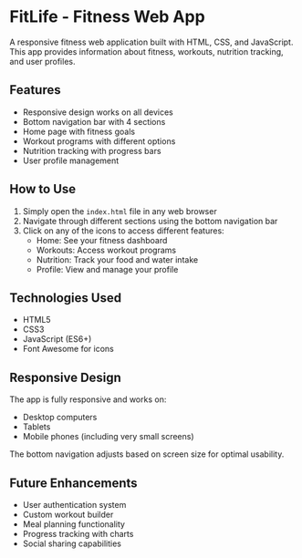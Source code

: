 # FitLife - Fitness Web App

A responsive fitness web application built with HTML, CSS, and JavaScript. This app provides information about fitness, workouts, nutrition tracking, and user profiles.

## Features

- Responsive design works on all devices
- Bottom navigation bar with 4 sections
- Home page with fitness goals
- Workout programs with different options
- Nutrition tracking with progress bars
- User profile management

## How to Use

1. Simply open the `index.html` file in any web browser
2. Navigate through different sections using the bottom navigation bar
3. Click on any of the icons to access different features:
   - Home: See your fitness dashboard
   - Workouts: Access workout programs
   - Nutrition: Track your food and water intake
   - Profile: View and manage your profile

## Technologies Used

- HTML5
- CSS3
- JavaScript (ES6+)
- Font Awesome for icons

## Responsive Design

The app is fully responsive and works on:
- Desktop computers
- Tablets
- Mobile phones (including very small screens)

The bottom navigation adjusts based on screen size for optimal usability.

## Future Enhancements

- User authentication system
- Custom workout builder
- Meal planning functionality
- Progress tracking with charts
- Social sharing capabilities 